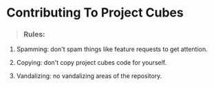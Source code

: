 # Contributing To Project Cubes
 > ### Rules:
 1. Spamming: don't spam things like feature requests to get attention.
 
 2. Copying: don't copy project cubes code for yourself.
 
 3. Vandalizing: no vandalizing areas of the repository.
 
